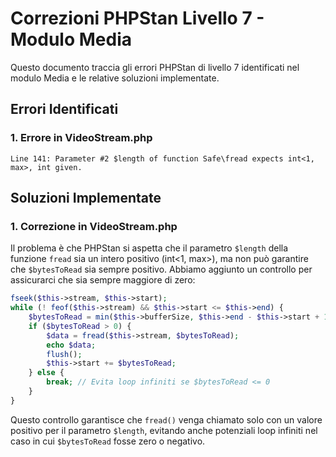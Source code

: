 # Correzioni PHPStan Livello 7 - Modulo Media

Questo documento traccia gli errori PHPStan di livello 7 identificati nel modulo Media e le relative soluzioni implementate.

## Errori Identificati

### 1. Errore in VideoStream.php

```
Line 141: Parameter #2 $length of function Safe\fread expects int<1, max>, int given.
```

## Soluzioni Implementate

### 1. Correzione in VideoStream.php

Il problema è che PHPStan si aspetta che il parametro `$length` della funzione `fread` sia un intero positivo (int<1, max>), ma non può garantire che `$bytesToRead` sia sempre positivo. Abbiamo aggiunto un controllo per assicurarci che sia sempre maggiore di zero:

```php
fseek($this->stream, $this->start);
while (! feof($this->stream) && $this->start <= $this->end) {
    $bytesToRead = min($this->bufferSize, $this->end - $this->start + 1);
    if ($bytesToRead > 0) {
        $data = fread($this->stream, $bytesToRead);
        echo $data;
        flush();
        $this->start += $bytesToRead;
    } else {
        break; // Evita loop infiniti se $bytesToRead <= 0
    }
}
```

Questo controllo garantisce che `fread()` venga chiamato solo con un valore positivo per il parametro `$length`, evitando anche potenziali loop infiniti nel caso in cui `$bytesToRead` fosse zero o negativo. 